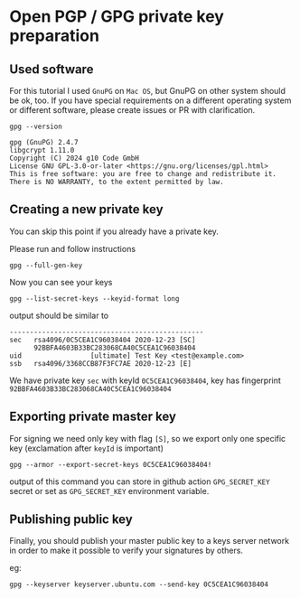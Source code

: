 # Open PGP / GPG private key preparation

## Used software

For this tutorial I used `GnuPG` on `Mac OS`, but GnuPG on other system should be ok, too.
If you have special requirements on a different operating system or different software,
please create issues or PR with clarification.

```shell
gpg --version

gpg (GnuPG) 2.4.7
libgcrypt 1.11.0
Copyright (C) 2024 g10 Code GmbH
License GNU GPL-3.0-or-later <https://gnu.org/licenses/gpl.html>
This is free software: you are free to change and redistribute it.
There is NO WARRANTY, to the extent permitted by law.
```

## Creating a new private key

You can skip this point if you already have a private key.

Please run and follow instructions

```shell
gpg --full-gen-key
```

Now you can see your keys

```shell
gpg --list-secret-keys --keyid-format long
```

output should be similar to

```shell
------------------------------------------------
sec   rsa4096/0C5CEA1C96038404 2020-12-23 [SC]
      92BBFA4603B33BC283068CA40C5CEA1C96038404
uid                 [ultimate] Test Key <test@example.com>
ssb   rsa4096/3368CCB87F3FC7AE 2020-12-23 [E]

```

We have private key `sec` with keyId `0C5CEA1C96038404`, key has fingerprint `92BBFA4603B33BC283068CA40C5CEA1C96038404`

## Exporting private master key

For signing we need only key with flag `[S]`, so we export only one specific key
(exclamation after `keyId` is important)

```shell
gpg --armor --export-secret-keys 0C5CEA1C96038404!
```

output of this command you can store in github action `GPG_SECRET_KEY` secret or set as `GPG_SECRET_KEY` environment
variable.

## Publishing public key

Finally, you should publish your master public key to a keys server network
in order to make it possible to verify your signatures by others.

eg:

```shell
gpg --keyserver keyserver.ubuntu.com --send-key 0C5CEA1C96038404
```

